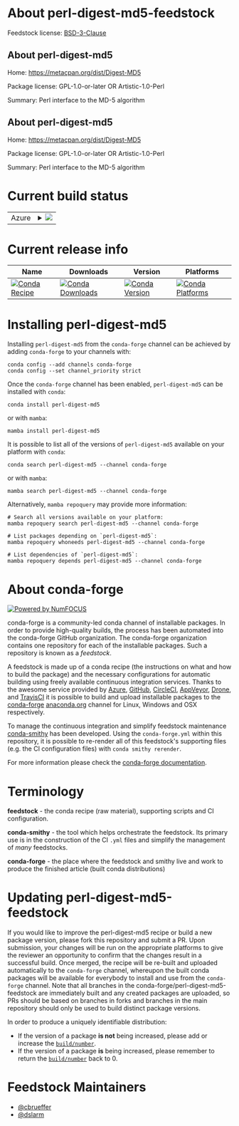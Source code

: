 About perl-digest-md5-feedstock
===============================

Feedstock license: [BSD-3-Clause](https://github.com/conda-forge/perl-digest-md5-feedstock/blob/main/LICENSE.txt)


About perl-digest-md5
---------------------

Home: https://metacpan.org/dist/Digest-MD5

Package license: GPL-1.0-or-later OR Artistic-1.0-Perl

Summary: Perl interface to the MD-5 algorithm

About perl-digest-md5
---------------------

Home: https://metacpan.org/dist/Digest-MD5

Package license: GPL-1.0-or-later OR Artistic-1.0-Perl

Summary: Perl interface to the MD-5 algorithm

Current build status
====================


<table>
    
  <tr>
    <td>Azure</td>
    <td>
      <details>
        <summary>
          <a href="https://dev.azure.com/conda-forge/feedstock-builds/_build/latest?definitionId=17440&branchName=main">
            <img src="https://dev.azure.com/conda-forge/feedstock-builds/_apis/build/status/perl-digest-md5-feedstock?branchName=main">
          </a>
        </summary>
        <table>
          <thead><tr><th>Variant</th><th>Status</th></tr></thead>
          <tbody><tr>
              <td>linux_64</td>
              <td>
                <a href="https://dev.azure.com/conda-forge/feedstock-builds/_build/latest?definitionId=17440&branchName=main">
                  <img src="https://dev.azure.com/conda-forge/feedstock-builds/_apis/build/status/perl-digest-md5-feedstock?branchName=main&jobName=linux&configuration=linux%20linux_64_" alt="variant">
                </a>
              </td>
            </tr><tr>
              <td>linux_aarch64</td>
              <td>
                <a href="https://dev.azure.com/conda-forge/feedstock-builds/_build/latest?definitionId=17440&branchName=main">
                  <img src="https://dev.azure.com/conda-forge/feedstock-builds/_apis/build/status/perl-digest-md5-feedstock?branchName=main&jobName=linux&configuration=linux%20linux_aarch64_" alt="variant">
                </a>
              </td>
            </tr><tr>
              <td>linux_ppc64le</td>
              <td>
                <a href="https://dev.azure.com/conda-forge/feedstock-builds/_build/latest?definitionId=17440&branchName=main">
                  <img src="https://dev.azure.com/conda-forge/feedstock-builds/_apis/build/status/perl-digest-md5-feedstock?branchName=main&jobName=linux&configuration=linux%20linux_ppc64le_" alt="variant">
                </a>
              </td>
            </tr><tr>
              <td>osx_64</td>
              <td>
                <a href="https://dev.azure.com/conda-forge/feedstock-builds/_build/latest?definitionId=17440&branchName=main">
                  <img src="https://dev.azure.com/conda-forge/feedstock-builds/_apis/build/status/perl-digest-md5-feedstock?branchName=main&jobName=osx&configuration=osx%20osx_64_" alt="variant">
                </a>
              </td>
            </tr>
          </tbody>
        </table>
      </details>
    </td>
  </tr>
</table>

Current release info
====================

| Name | Downloads | Version | Platforms |
| --- | --- | --- | --- |
| [![Conda Recipe](https://img.shields.io/badge/recipe-perl--digest--md5-green.svg)](https://anaconda.org/conda-forge/perl-digest-md5) | [![Conda Downloads](https://img.shields.io/conda/dn/conda-forge/perl-digest-md5.svg)](https://anaconda.org/conda-forge/perl-digest-md5) | [![Conda Version](https://img.shields.io/conda/vn/conda-forge/perl-digest-md5.svg)](https://anaconda.org/conda-forge/perl-digest-md5) | [![Conda Platforms](https://img.shields.io/conda/pn/conda-forge/perl-digest-md5.svg)](https://anaconda.org/conda-forge/perl-digest-md5) |

Installing perl-digest-md5
==========================

Installing `perl-digest-md5` from the `conda-forge` channel can be achieved by adding `conda-forge` to your channels with:

```
conda config --add channels conda-forge
conda config --set channel_priority strict
```

Once the `conda-forge` channel has been enabled, `perl-digest-md5` can be installed with `conda`:

```
conda install perl-digest-md5
```

or with `mamba`:

```
mamba install perl-digest-md5
```

It is possible to list all of the versions of `perl-digest-md5` available on your platform with `conda`:

```
conda search perl-digest-md5 --channel conda-forge
```

or with `mamba`:

```
mamba search perl-digest-md5 --channel conda-forge
```

Alternatively, `mamba repoquery` may provide more information:

```
# Search all versions available on your platform:
mamba repoquery search perl-digest-md5 --channel conda-forge

# List packages depending on `perl-digest-md5`:
mamba repoquery whoneeds perl-digest-md5 --channel conda-forge

# List dependencies of `perl-digest-md5`:
mamba repoquery depends perl-digest-md5 --channel conda-forge
```


About conda-forge
=================

[![Powered by
NumFOCUS](https://img.shields.io/badge/powered%20by-NumFOCUS-orange.svg?style=flat&colorA=E1523D&colorB=007D8A)](https://numfocus.org)

conda-forge is a community-led conda channel of installable packages.
In order to provide high-quality builds, the process has been automated into the
conda-forge GitHub organization. The conda-forge organization contains one repository
for each of the installable packages. Such a repository is known as a *feedstock*.

A feedstock is made up of a conda recipe (the instructions on what and how to build
the package) and the necessary configurations for automatic building using freely
available continuous integration services. Thanks to the awesome service provided by
[Azure](https://azure.microsoft.com/en-us/services/devops/), [GitHub](https://github.com/),
[CircleCI](https://circleci.com/), [AppVeyor](https://www.appveyor.com/),
[Drone](https://cloud.drone.io/welcome), and [TravisCI](https://travis-ci.com/)
it is possible to build and upload installable packages to the
[conda-forge](https://anaconda.org/conda-forge) [anaconda.org](https://anaconda.org/)
channel for Linux, Windows and OSX respectively.

To manage the continuous integration and simplify feedstock maintenance
[conda-smithy](https://github.com/conda-forge/conda-smithy) has been developed.
Using the ``conda-forge.yml`` within this repository, it is possible to re-render all of
this feedstock's supporting files (e.g. the CI configuration files) with ``conda smithy rerender``.

For more information please check the [conda-forge documentation](https://conda-forge.org/docs/).

Terminology
===========

**feedstock** - the conda recipe (raw material), supporting scripts and CI configuration.

**conda-smithy** - the tool which helps orchestrate the feedstock.
                   Its primary use is in the construction of the CI ``.yml`` files
                   and simplify the management of *many* feedstocks.

**conda-forge** - the place where the feedstock and smithy live and work to
                  produce the finished article (built conda distributions)


Updating perl-digest-md5-feedstock
==================================

If you would like to improve the perl-digest-md5 recipe or build a new
package version, please fork this repository and submit a PR. Upon submission,
your changes will be run on the appropriate platforms to give the reviewer an
opportunity to confirm that the changes result in a successful build. Once
merged, the recipe will be re-built and uploaded automatically to the
`conda-forge` channel, whereupon the built conda packages will be available for
everybody to install and use from the `conda-forge` channel.
Note that all branches in the conda-forge/perl-digest-md5-feedstock are
immediately built and any created packages are uploaded, so PRs should be based
on branches in forks and branches in the main repository should only be used to
build distinct package versions.

In order to produce a uniquely identifiable distribution:
 * If the version of a package **is not** being increased, please add or increase
   the [``build/number``](https://docs.conda.io/projects/conda-build/en/latest/resources/define-metadata.html#build-number-and-string).
 * If the version of a package **is** being increased, please remember to return
   the [``build/number``](https://docs.conda.io/projects/conda-build/en/latest/resources/define-metadata.html#build-number-and-string)
   back to 0.

Feedstock Maintainers
=====================

* [@cbrueffer](https://github.com/cbrueffer/)
* [@dslarm](https://github.com/dslarm/)

